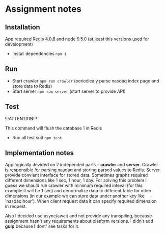 # Assignment notes

## Installation

App required Redis 4.0.8 and node 9.5.0 (at least this versions used for development)

* Install dependencies `npm i`

## Run

* Start crawler `npm run crawler` (periodicaly parse nasdaq index page and store data to Redis)
* Start server `npm run server` (start server to provide API)

## Test

!!!ATTENTION!!!

This command will flush the database 1 in Redis

* Run all test suit `npm test` 

## Implementation notes

App logically devided on 2 independed parts - **crawler** and **server**. Crawler is responsible for parsing nasdaq and storing parsed values to Redis. Server provide convient interface for stored data.
Sometimes graphs required different dimensions like 1 sec, 1 hour, 1 day. For solving this problem I guess we should run crawler with minimum required inteval (for this example it will be 1 sec) and denormalize data to different table for other dimensions (in our example we can store data under another key like 'nasdaq:hour'). When client request data it can specify required dimension in request.

Also I decided use async/await and not provide any transpiling, because assignment hasn't any requirements about platform versions.
I didn't add **gulp** because I dont' see tasks for it.